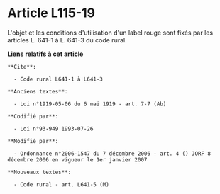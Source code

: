 # Article L115-19

L'objet et les conditions d'utilisation d'un label rouge sont fixés par les articles L. 641-1 à L. 641-3 du code rural.

**Liens relatifs à cet article**

	**Cite**:

	  - Code rural L641-1 à L641-3

	**Anciens textes**:

	  - Loi n°1919-05-06 du 6 mai 1919 - art. 7-7 (Ab)

	**Codifié par**:

	  - Loi n°93-949 1993-07-26

	**Modifié par**:

	  - Ordonnance n°2006-1547 du 7 décembre 2006 - art. 4 () JORF 8 décembre 2006 en vigueur le 1er janvier 2007

	**Nouveaux textes**:

	  - Code rural - art. L641-5 (M)
